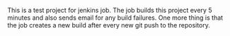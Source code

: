 This is a test project for jenkins job. The job builds this project
every 5 minutes and also sends email for any build failures.
One more thing is that the job creates a new build after every new git push to the repository.
